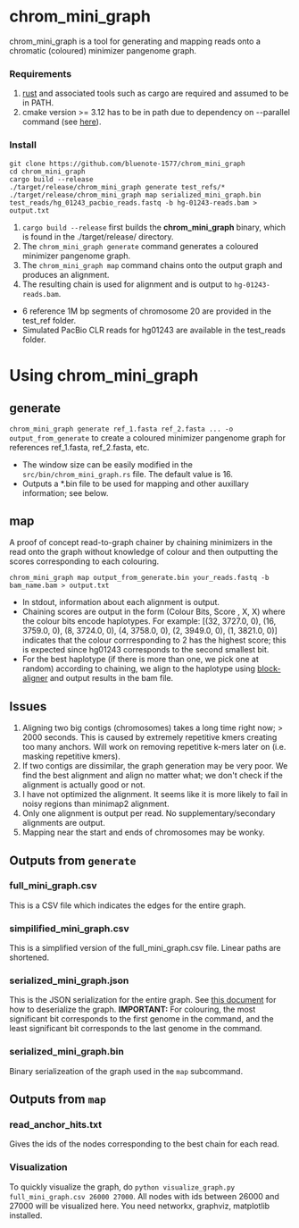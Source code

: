 # chrom_mini_graph 

chrom_mini_graph is a tool for generating and mapping reads onto a chromatic (coloured) minimizer pangenome graph. 

### Requirements 

1. [rust](https://www.rust-lang.org/tools/install) and associated tools such as cargo are required and assumed to be in PATH.
2. cmake version >= 3.12 has to be in path due to dependency on --parallel command (see [here](https://githubmemory.com/repo/alexcrichton/cmake-rs/issues/131?page=1)).

### Install

```
git clone https://github.com/bluenote-1577/chrom_mini_graph
cd chrom_mini_graph
cargo build --release
./target/release/chrom_mini_graph generate test_refs/*
./target/release/chrom_mini_graph map serialized_mini_graph.bin test_reads/hg_01243_pacbio_reads.fastq -b hg-01243-reads.bam > output.txt
```

1. `cargo build --release` first builds the **chrom_mini_graph** binary, which is found in the ./target/release/ directory.
2. The `chrom_mini_graph generate` command generates a coloured minimizer pangenome graph. 
3. The `chrom_mini_graph map` command chains onto the output graph and produces an alignment.
4. The resulting chain is used for alignment and is output to `hg-01243-reads.bam`. 

* 6 reference 1M bp segments of chromosome 20 are provided in the test_ref folder. 
* Simulated PacBio CLR reads for hg01243 are available in the test_reads folder. 

# Using chrom_mini_graph

## generate

`chrom_mini_graph generate ref_1.fasta ref_2.fasta ... -o output_from_generate` to create a coloured minimizer pangenome graph for references ref_1.fasta, ref_2.fasta, etc. 

* The window size can be easily modified in the `src/bin/chrom_mini_graph.rs` file. The default value is 16.
* Outputs a \*.bin file to be used for mapping and other auxillary information; see below. 

## map

A proof of concept read-to-graph chainer by chaining minimizers in the read onto the graph without knowledge of colour and then outputting the scores corresponding to each colouring.

`chrom_mini_graph map output_from_generate.bin your_reads.fastq -b bam_name.bam > output.txt`

* In stdout, information about each alignment is output.
* Chaining scores are output in the form (Colour Bits, Score , X, X) where the colour bits encode haplotypes. For example:  [(32, 3727.0, 0), (16, 3759.0, 0), (8, 3724.0, 0), (4, 3758.0, 0), (2, 3949.0, 0), (1, 3821.0, 0)]
indicates that the colour corrresponding to 2 has the highest score; this is expected since hg01243 corresponds to the second smallest bit. 
* For the best haplotype (if there is more than one, we pick one at random) according to chaining, we align to the haplotype using [block-aligner](https://github.com/Daniel-Liu-c0deb0t/block-aligner) and output results in the bam file.

## Issues

1. Aligning two big contigs (chromosomes) takes a long time right now; > 2000 seconds. This is caused by extremely repetitive kmers creating too many anchors. Will work on removing repetitive k-mers later on (i.e. masking repetitive kmers).
2. If two contigs are dissimilar, the graph generation may be very poor. We find the best alignment and align no matter what; we don't check if the alignment is actually good or not. 
3. I have not optimized the alignment. It seems like it is more likely to fail in noisy regions than minimap2 alignment. 
4. Only one alignment is output per read. No supplementary/secondary alignments are output.
5. Mapping near the start and ends of chromosomes may be wonky. 

## Outputs from `generate`

### full_mini_graph.csv 

This is a CSV file which indicates the edges for the entire graph. 

### simpilified_mini_graph.csv

This is a simplified version of the full_mini_graph.csv file. Linear paths are shortened. 

### serialized_mini_graph.json

This is the JSON serialization for the entire graph. See [this document](https://docs.google.com/document/d/1oRHjPgP-Bh9UkySCduWIl5yCpfiLVEoSnRdzdx4a7-Y/edit?usp=sharing) for how to deserialize the graph. **IMPORTANT:** For colouring, the most significant bit corresponds to the first genome in the command, and the least significant bit corresponds to the last genome in the command. 

### serialized_mini_graph.bin

Binary serializeation of the graph used in the `map` subcommand.

## Outputs from `map`

### read_anchor_hits.txt

Gives the ids of the nodes corresponding to the best chain for each read. 

### Visualization

To quickly visualize the graph, do `python visualize_graph.py full_mini_graph.csv 26000 27000`. All nodes with ids between 26000 and 27000 will be visualized here. You need networkx, graphviz, matplotlib installed.
